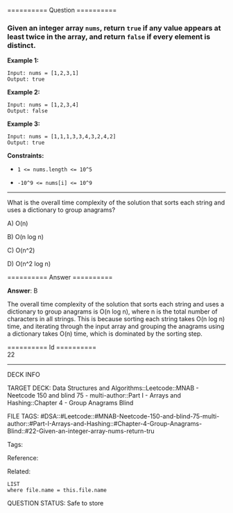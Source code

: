 ========== Question ==========  

### Given an integer array `nums`, return `true` if any value appears **at least twice** in the array, and return `false` if every element is distinct.

**Example 1:**

```
Input: nums = [1,2,3,1]
Output: true
```

**Example 2:**

```
Input: nums = [1,2,3,4]
Output: false
```

**Example 3:**

```
Input: nums = [1,1,1,3,3,4,3,2,4,2]
Output: true
```

**Constraints:**

- `1 <= nums.length <= 10^5`

- `-10^9 <= nums[i] <= 10^9`

---

What is the overall time complexity of the solution that sorts each string and
uses a dictionary to group anagrams?

A) O(n)

B) O(n log n)

C) O(n^2)

D) O(n^2 log n)  

========== Answer ==========  

**Answer**: B

The overall time complexity of the solution that sorts each string and uses a
dictionary to group anagrams is O(n log n), where n is the total number of
characters in all strings. This is because sorting each string takes O(n log n)
time, and iterating through the input array and grouping the anagrams using a
dictionary takes O(n) time, which is dominated by the sorting step.

========== Id ==========  
22

---

DECK INFO

TARGET DECK: Data Structures and Algorithms::Leetcode::MNAB - Neetcode 150 and blind 75 - multi-author::Part I - Arrays and Hashing::Chapter 4 - Group Anagrams Blind

FILE TAGS: #DSA::#Leetcode::#MNAB-Neetcode-150-and-blind-75-multi-author::#Part-I-Arrays-and-Hashing::#Chapter-4-Group-Anagrams-Blind::#22-Given-an-integer-array-nums-return-tru

Tags:

Reference:

Related:

```dataview
LIST
where file.name = this.file.name
```
QUESTION STATUS: Safe to store
